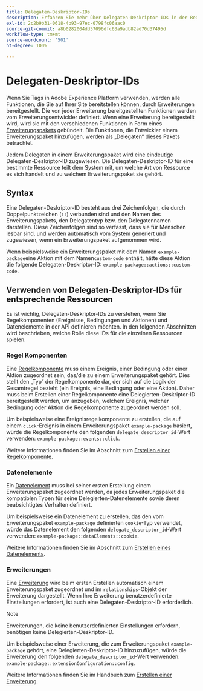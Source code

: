 ```yaml
---
title: Delegaten-Deskriptor-IDs
description: Erfahren Sie mehr über Delegaten-Deskriptor-IDs in der Reactor-API und wie sie Ressourcen mit Erweiterungen verknüpfen.
exl-id: 2c2b9b31-0618-4b93-97ec-0798fc06aac0
source-git-commit: a8b0282004dd57096dfc63a9adb82ad70d37495d
workflow-type: tm+mt
source-wordcount: '501'
ht-degree: 100%

---
```


# Delegaten-Deskriptor-IDs

Wenn Sie Tags in Adobe Experience Platform verwenden, werden alle Funktionen, die Sie auf Ihrer Site bereitstellen können, durch Erweiterungen bereitgestellt. Die von jeder Erweiterung bereitgestellten Funktionen werden vom Erweiterungsentwickler definiert. Wenn eine Erweiterung bereitgestellt wird, wird sie mit den verschiedenen Funktionen in Form eines [Erweiterungspakets](../endpoints/extension-packages.md) gebündelt. Die Funktionen, die Entwickler einem Erweiterungspaket hinzufügen, werden als „Delegaten“ dieses Pakets betrachtet.

Jedem Delegaten in einem Erweiterungspaket wird eine eindeutige Delegaten-Deskriptor-ID zugewiesen. Die Delegaten-Deskriptor-ID für eine bestimmte Ressource teilt dem System mit, um welche Art von Ressource es sich handelt und zu welchem Erweiterungspaket sie gehört.

## Syntax

Eine Delegaten-Deskriptor-ID besteht aus drei Zeichenfolgen, die durch Doppelpunktzeichen (`::`) verbunden sind und den Namen des Erweiterungspakets, den Delegatentyp bzw. den Delegatennamen darstellen. Diese Zeichenfolgen sind so verfasst, dass sie für Menschen lesbar sind, und werden automatisch vom System generiert und zugewiesen, wenn ein Erweiterungspaket aufgenommen wird.

Wenn beispielsweise ein Erweiterungspaket mit dem Namen `example-package`eine Aktion mit dem Namen`custom-code` enthält, hätte diese Aktion die folgende Delegaten-Deskriptor-ID: `example-package::actions::custom-code`.

## Verwenden von Delegaten-Deskriptor-IDs für entsprechende Ressourcen

Es ist wichtig, Delegaten-Deskriptor-IDs zu verstehen, wenn Sie Regelkomponenten (Ereignisse, Bedingungen und Aktionen) und Datenelemente in der API definieren möchten. In den folgenden Abschnitten wird beschrieben, welche Rolle diese IDs für die einzelnen Ressourcen spielen.

### Regel  Komponenten

Eine [Regelkomponente](../endpoints/rule-components.md) muss einem Ereignis, einer Bedingung oder einer Aktion zugeordnet sein, das/die zu einem Erweiterungspaket gehört. Dies stellt den „Typ“ der Regelkomponente dar, der sich auf die Logik der Gesamtregel bezieht (ein Ereignis, eine Bedingung oder eine Aktion). Daher muss beim Erstellen einer Regelkomponente eine Delegierten-Deskriptor-ID bereitgestellt werden, um anzugeben, welchem Ereignis, welcher Bedingung oder Aktion die Regelkomponente zugeordnet werden soll.

Um beispielsweise eine Ereignisregelkomponente zu erstellen, die auf einem `click`-Ereignis in einem Erweiterungspaket `example-package` basiert, würde die Regelkomponente den folgenden `delegate_descriptor_id`-Wert verwenden: `example-package::events::click`.

Weitere Informationen finden Sie im Abschnitt zum [Erstellen einer Regelkomponente](../endpoints/rule-components.md#create).

### Datenelemente

Ein [Datenelement](../endpoints/data-elements.md) muss bei seiner ersten Erstellung einem Erweiterungspaket zugeordnet werden, da jedes Erweiterungspaket die kompatiblen Typen für seine Delegierten-Datenelemente sowie deren beabsichtigtes Verhalten definiert.

Um beispielsweise ein Datenelement zu erstellen, das den vom Erweiterungspaket `example-package` definierten `cookie`-Typ verwendet, würde das Datenelement den folgenden `delegate_descriptor_id`-Wert verwenden: `example-package::dataElements::cookie`.

Weitere Informationen finden Sie im Abschnitt zum [Erstellen eines Datenelements](../endpoints/data-elements.md#create).

### Erweiterungen

Eine [Erweiterung](../endpoints/extensions.md) wird beim ersten Erstellen automatisch einem Erweiterungspaket zugeordnet und im `relationships`-Objekt der Erweiterung dargestellt. Wenn Ihre Erweiterung benutzerdefinierte Einstellungen erfordert, ist auch eine Delegaten-Deskriptor-ID erforderlich.

>[!NOTE]
>
>Erweiterungen, die keine benutzerdefinierten Einstellungen erfordern, benötigen keine Delegierten-Deskriptor-ID.

Um beispielsweise einer Erweiterung, die zum Erweiterungspaket `example-package` gehört, eine Delegierten-Deskriptor-ID hinzuzufügen, würde die Erweiterung den folgenden `delegate_descriptor_id`-Wert verwenden: `example-package::extensionConfiguration::config`.

Weitere Informationen finden Sie im Handbuch zum [Erstellen einer Erweiterung](../endpoints/extensions.md#create).
